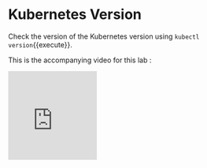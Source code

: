 
# Kubernetes Version

Check the version of the Kubernetes version using  `kubectl version`{{execute}}.

This is the accompanying video for this lab : 

<iframe width="180" height="180" src="https://www.youtube-nocookie.com/embed/lBepFNjBW_U" frameborder="0" allow="accelerometer; autoplay; encrypted-media; gyroscope; picture-in-picture" allowfullscreen></iframe>

